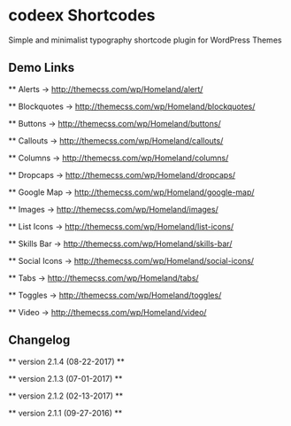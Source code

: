 # codeex Shortcodes
Simple and minimalist typography shortcode plugin for WordPress Themes

## Demo Links

** Alerts -> http://themecss.com/wp/Homeland/alert/ 

** Blockquotes -> http://themecss.com/wp/Homeland/blockquotes/ 

** Buttons -> http://themecss.com/wp/Homeland/buttons/ 

** Callouts -> http://themecss.com/wp/Homeland/callouts/ 

** Columns -> http://themecss.com/wp/Homeland/columns/ 

** Dropcaps -> http://themecss.com/wp/Homeland/dropcaps/ 

** Google Map -> http://themecss.com/wp/Homeland/google-map/ 

** Images -> http://themecss.com/wp/Homeland/images/ 

** List Icons -> http://themecss.com/wp/Homeland/list-icons/ 

** Skills Bar -> http://themecss.com/wp/Homeland/skills-bar/ 

** Social Icons -> http://themecss.com/wp/Homeland/social-icons/ 

** Tabs -> http://themecss.com/wp/Homeland/tabs/ 

** Toggles -> http://themecss.com/wp/Homeland/toggles/ 

** Video -> http://themecss.com/wp/Homeland/video/ 

## Changelog

** version 2.1.4 (08-22-2017) **

** version 2.1.3 (07-01-2017) **

** version 2.1.2 (02-13-2017) **

** version 2.1.1 (09-27-2016) **
